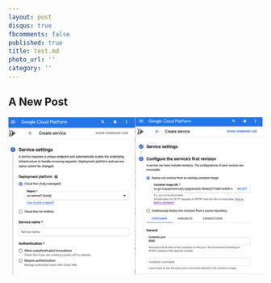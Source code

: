 ```yaml
---
layout: post
disqus: true
fbcomments: false
published: true
title: test.md
photo_url: ''
category: ''
---
```

## A New Post
![Google Cloud Run](/_posts/googlecloudrun.jpg)
